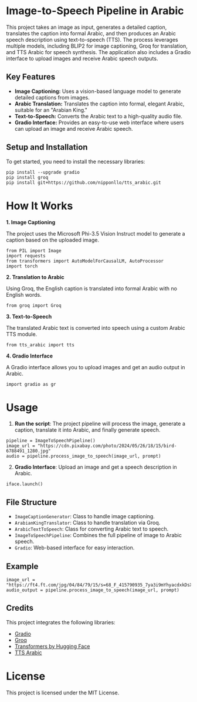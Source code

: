# Image-to-Speech Pipeline in Arabic

This project takes an image as input, generates a detailed caption, translates the caption into formal Arabic, and then produces an Arabic speech description using text-to-speech (TTS). The process leverages multiple models, including BLIP2 for image captioning, Groq for translation, and TTS Arabic for speech synthesis. The application also includes a Gradio interface to upload images and receive Arabic speech outputs.

## Key Features

* **Image Captioning:** Uses a vision-based language model to generate detailed captions from images.
* **Arabic Translation:** Translates the caption into formal, elegant Arabic, suitable for an "Arabian King."
* **Text-to-Speech:** Converts the Arabic text to a high-quality audio file.
* **Gradio Interface:** Provides an easy-to-use web interface where users can upload an image and receive Arabic speech.

## Setup and Installation

To get started, you need to install the necessary libraries:
```
pip install --upgrade gradio
pip install groq 
pip install git+https://github.com/nipponllo/tts_arabic.git
```
# How It Works

**1. Image Captioning**

The project uses the Microsoft Phi-3.5 Vision Instruct model to generate a caption based on the uploaded image.
```
from PIL import Image
import requests
from transformers import AutoModelForCausalLM, AutoProcessor
import torch
```

**2. Translation to Arabic**

Using Groq, the English caption is translated into formal Arabic with no English words.
```
from groq import Groq
```

**3. Text-to-Speech**

The translated Arabic text is converted into speech using a custom Arabic TTS module.
```
from tts_arabic import tts
```
**4. Gradio Interface**

A Gradio interface allows you to upload images and get an audio output in Arabic.
```
import gradio as gr
```
# Usage

1. **Run the script**: The project pipeline will process the image, generate a caption, translate it into Arabic, and finally generate speech.
```
pipeline = ImageToSpeechPipeline()
image_url = "https://cdn.pixabay.com/photo/2024/05/26/18/15/bird-6788491_1280.jpg"
audio = pipeline.process_image_to_speech(image_url, prompt)
```

2. **Gradio Interface**: Upload an image and get a speech description in Arabic.
```
iface.launch()
```
## File Structure

* `ImageCaptionGenerator`: Class to handle image captioning.
* `ArabianKingTranslator`: Class to handle translation via Groq.
* `ArabicTextToSpeech`: Class for converting Arabic text to speech.
* `ImageToSpeechPipeline`: Combines the full pipeline of image to Arabic speech.
* `Gradio`: Web-based interface for easy interaction.

## Example
```
image_url = "https://ft4.ft.com/jpg/04/84/79/15/s=68_F_415790935_7ya3i9mYhyacdxkDsX71D"
audio_output = pipeline.process_image_to_speech(image_url, prompt)
```
## Credits

This project integrates the following libraries:

* [Gradio](https://gradio.app/)
* [Groq](https://groq.ai/)
* [Transformers by Hugging Face](https://huggingface.co/transformers/)
* [TTS Arabic](https://github.com/nipponllo/tts_arabic) 

# License

This project is licensed under the MIT License.

